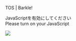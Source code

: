 TOS | Barkle!

JavaScriptを有効にしてください  
Please turn on your JavaScript

![](/static-assets/splash.png?1728305841237)